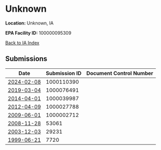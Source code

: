# Unknown

**Location:** Unknown, IA

**EPA Facility ID:** 100000095309

[Back to IA Index](../../index.md)

## Submissions

| Date | Submission ID | Document Control Number |
|------|--------------|-------------------------|
| [2024-02-08](submissions/1000110390.md) | 1000110390 |  |
| [2019-03-04](submissions/1000076491.md) | 1000076491 |  |
| [2014-04-01](submissions/1000039987.md) | 1000039987 |  |
| [2012-04-09](submissions/1000027788.md) | 1000027788 |  |
| [2009-06-01](submissions/1000002712.md) | 1000002712 |  |
| [2008-11-28](submissions/53061.md) | 53061 |  |
| [2003-12-03](submissions/29231.md) | 29231 |  |
| [1999-06-21](submissions/7720.md) | 7720 |  |
